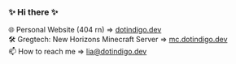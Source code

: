 ### ✨ Hi there ✨

🌐 Personal Website (404 rn) => [dotindigo.dev](https://www.dotindigo.dev) \
🛠️ Gregtech: New Horizons Minecraft Server => [mc.dotindigo.dev](mc.dotindigo.dev) \
📫 How to reach me => [lia@dotindigo.dev](mailto:lia@dotindigo.dev)

<!--
**liafalk/liafalk** is a ✨ _special_ ✨ repository because its `README.md` (this file) appears on your GitHub profile.

Here are some ideas to get you started:

- 🔭 I’m currently working on ...
- 🌱 I’m currently learning ...
- 👯 I’m looking to collaborate on ...
- 🤔 I’m looking for help with ...
- 💬 Ask me about ...
- 📫 How to reach me: ...
- 😄 Pronouns: ...
- ⚡ Fun fact: ...
-->
